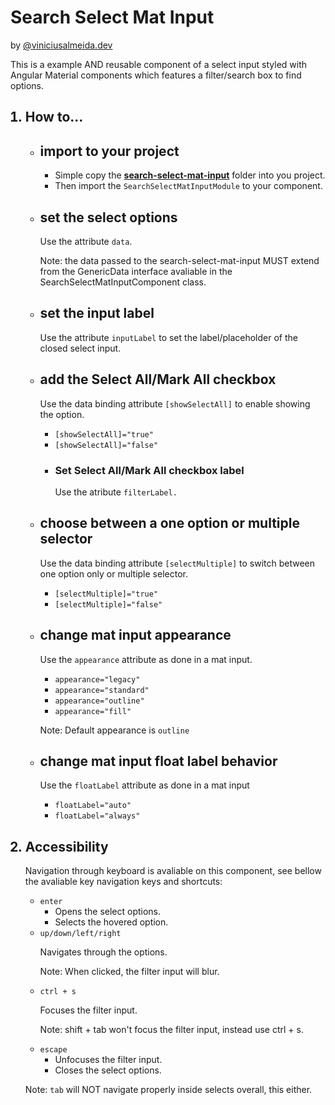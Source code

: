 <div id="intro">
  <h1>Search Select Mat Input</h1>
  <p>by  <a href="https://viniciusalmeida.dev">@viniciusalmeida.dev</a></p>
  <p>
    This is a example AND reusable component of a select input styled with Angular Material components which features a filter/search box to find options.
  </p>
</div>

<div>
  <ol>
    <h2><li id="howto">How to...</li></h2>
    <ul>
      <li>
        <h2>import to your project</h2>
        <ul>
          <li>Simple copy the <strong><a href="src/app/search-select-mat-input">search-select-mat-input</a></strong> folder into you project.</li>
          <li>Then import the <code>SearchSelectMatInputModule</code> to your component.</li>
        </ul>
      </li>
      <li>
        <h2>set the select options</h2>
        <p>Use the attribute <code>data</code>.</p>
        <p>Note: the data passed to the search-select-mat-input MUST extend from the GenericData interface avaliable in the SearchSelectMatInputComponent class.</p>
      </li>
      <li>
        <h2>set the input label</h2>
        <p>Use the attribute <code>inputLabel</code> to set the label/placeholder of the closed select input.</p>
      </li>    
      <li>
        <h2>add the Select All/Mark All checkbox</h2>
        <p>Use the data binding attribute <code>[showSelectAll]</code> to enable showing the option.</p>
        <ul>
          <li>
            <code>[showSelectAll]="true"</code>
          </li>
          <li>
            <code>[showSelectAll]="false"</code>
          </li>
          <li>
            <h3>Set Select All/Mark All checkbox label</h3>
            <p>Use the atribute <code>filterLabel.</code></p>
          </li>
        </ul>
      </li>    
      <li>
        <h2>choose between a one option or multiple selector</h2>
        <p>Use the data binding attribute <code>[selectMultiple]</code> to switch between one option only or multiple selector.</p>
        <ul>
          <li>
            <code>[selectMultiple]="true"</code>
          </li>
          <li>
            <code>[selectMultiple]="false"</code>
          </li>
        </ul>
      </li>    
      <li>
        <h2>change mat input appearance</h2>
        <p>Use the <code>appearance</code> attribute as done in a mat input.</p>
        <ul>
          <li>
            <code>appearance="legacy"</code>
          </li>
          <li>
            <code>appearance="standard"</code>
          </li>
          <li>
            <code>appearance="outline"</code>
          </li>
          <li>
            <code>appearance="fill"</code>
          </li>
        </ul>
        <p>Note: Default appearance is <code>outline</code></p>
      </li>    
      <li>
        <h2>change mat input float label behavior</h2>
        <p>Use the <code>floatLabel</code> attribute as done in a mat input</p>
        <ul>
          <li>
            <code>floatLabel="auto"</code>
          </li>
          <li>
            <code>floatLabel="always"</code>
          </li>
        </ul>
      </li>
    </ul>
    <h2><li id="accessibility">Accessibility</li></h2>
    <p>Navigation through keyboard is avaliable on this component, see bellow the avaliable key navigation keys and shortcuts:</p>
    <ul>
      <li>
        <code>enter</code>
        <ul>
          <li>Opens the select options.</li>
          <li>Selects the hovered option.</li>
        </ul>
      </li>
      <li>
        <code>up/down/left/right</code>
        <p>Navigates through the options.</p>
        <p>Note: When clicked, the filter input will blur.</p>
      </li>
      <li>
        <code>ctrl + s</code>
        <p>Focuses the filter input.</p>
        <p>Note: shift + tab won't focus the filter input, instead use ctrl + s.</p>
      </li>
      <li>
        <code>escape</code>
        <ul>
          <li>Unfocuses the filter input.</li>
          <li>Closes the select options.</li>
        </ul>
      </li>
    </ul>
    <p>Note: <code>tab</code> will NOT navigate properly inside selects overall, this either.</p>
  </ol>
</div>

